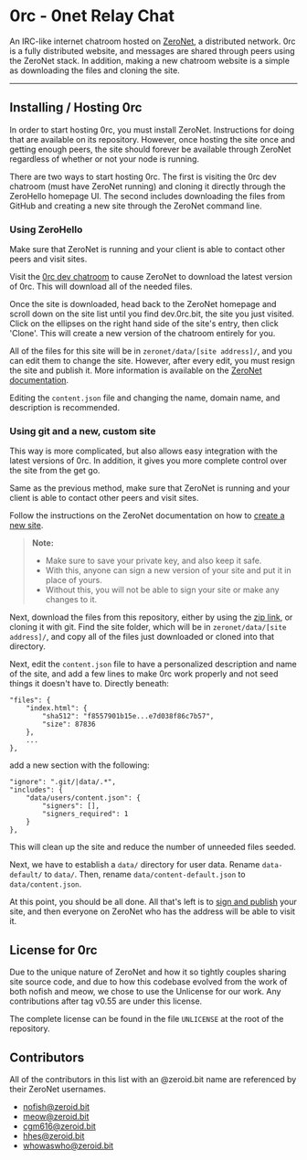 0rc - 0net Relay Chat
===================


An IRC-like internet chatroom hosted on [ZeroNet](https://github.com/hellozeronet/zeronet), a distributed network. 0rc is a fully distributed website, and messages are shared through peers using the ZeroNet stack. In addition, making a new chatroom website is a simple as downloading the files and cloning the site.

----------


Installing / Hosting 0rc
-------------
In order to start hosting 0rc, you must install ZeroNet. Instructions for doing that are available on its repository. However, once hosting the site once and getting enough peers, the site should forever be available through ZeroNet regardless of whether or not your node is running.

There are two ways to start hosting 0rc. The first is visiting the 0rc dev chatroom (must have ZeroNet running) and cloning it directly through the ZeroHello homepage UI. The second includes downloading the files from GitHub and creating a new site through the ZeroNet command line.

### Using ZeroHello
Make sure that ZeroNet is running and your client is able to contact other peers and visit sites.

Visit the [0rc dev chatroom](http://127.0.0.1:43110/dev.0rc.bit) to cause ZeroNet to download the latest version of 0rc. This will download all of the needed files.

Once the site is downloaded, head back to the ZeroNet homepage and scroll down on the site list until you find dev.0rc.bit, the site you just visited. Click on the ellipses on the right hand side of the site's entry, then click 'Clone'. This will create a new version of the chatroom entirely for you.

All of the files for this site will be in `zeronet/data/[site address]/`, and you can edit them to change the site. However, after every edit, you must resign the site and publish it. More information is available on the [ZeroNet documentation](https://zeronet.readthedocs.org/en/latest/using_zeronet/create_new_site/#2-buildmodify-site).

Editing the `content.json` file and changing the name, domain name, and description is recommended.

### Using git and a new, custom site
This way is more complicated, but also allows easy integration with the latest versions of 0rc. In addition, it gives you more complete control over the site from the get go.

Same as the previous method, make sure that ZeroNet is running and your client is able to contact other peers and visit sites.

Follow the instructions on the ZeroNet documentation on how to [create a new site](https://zeronet.readthedocs.org/en/latest/using_zeronet/create_new_site/).

> **Note:**
>
> - Make sure to save your private key, and also keep it safe.
>  - With this, anyone can sign a new version of your site and put it in place of yours.
>  - Without this, you will not be able to sign your site or make any changes to it.

Next, download the files from this repository, either by using the [zip link](https://github.com/cgm616/0rc/archive/master.zip), or cloning it with git. Find the site folder, which will be in `zeronet/data/[site address]/`, and copy all of the files just downloaded or cloned into that directory.

Next, edit the `content.json` file to have a personalized description and name of the site, and add a few lines to make 0rc work properly and not seed things it doesn't have to. Directly beneath:
```
"files": {
    "index.html": {
        "sha512": "f8557901b15e...e7d038f86c7b57",
        "size": 87836
    },
    ...
},
```
add a new section with the following:
```
"ignore": ".git/|data/.*",
"includes": {
    "data/users/content.json": {
        "signers": [],
        "signers_required": 1
    }
},
```
This will clean up the site and reduce the number of unneeded files seeded.

Next, we have to establish a `data/` directory for user data. Rename `data-default/` to `data/`. Then, rename `data/content-default.json` to `data/content.json`.

At this point, you should be all done. All that's left is to [sign and publish](https://zeronet.readthedocs.org/en/latest/using_zeronet/create_new_site/#2-buildmodify-site) your site, and then everyone on ZeroNet who has the address will be able to visit it.


License for 0rc
-------------
Due to the unique nature of ZeroNet and how it so tightly couples sharing site source code, and due to how this codebase evolved from the work of both nofish and meow, we chose to use the Unlicense for our work. Any contributions after tag v0.55 are under this license.

The complete license can be found in the file `UNLICENSE` at the root of the repository.


Contributors
-------------
All of the contributors in this list with an @zeroid.bit name are referenced by their ZeroNet usernames.

- nofish@zeroid.bit
- meow@zeroid.bit
- cgm616@zeroid.bit
- hhes@zeroid.bit
- whowaswho@zeroid.bit
